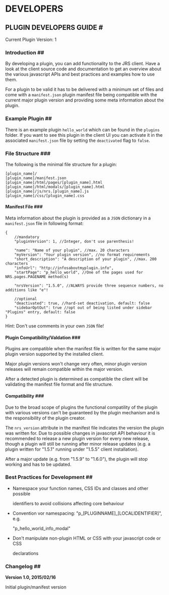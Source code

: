 # DEVELOPERS

## PLUGIN DEVELOPERS GUIDE \#

Current Plugin Version: 1

### Introduction \#\#

By developing a plugin, you can add functionality to the JRS client. Have a look at the client source code and documentation to get an overview about the various javascript APIs and best practices and examples how to use them.

For a plugin to be valid it has to be delivered with a minimum set of files and come with a `manifest.json` plugin manifest file being compatible with the current major plugin version and providing some meta information about the plugin.

### Example Plugin \#\#

There is an example plugin `hello_world` which can be found in the `plugins` folder. If you want to see this plugin in the client UI you can activate it in the associated `manifest.json` file by setting the `deactivated` flag to `false`.

### File Structure \#\#\#

The following is the minimal file structure for a plugin:

```text
[plugin_name]/
[plugin_name]/manifest.json
[plugin_name]/html/pages/[plugin_name].html
[plugin_name]/html/modals/[plugin_name].html
[plugin_name]/js/nrs.[plugin_name].js
[plugin_name]/css/[plugin_name].css
```

#### Manifest File \#\#\#

Meta information about the plugin is provided as a `JSON` dictionary in a `manifest.json` file in following format:

```text
{
    //mandatory
    "pluginVersion": 1, //Integer, don't use parenthesis!

    "name": "Name of your plugin", //max. 20 characters
    "myVersion": "Your plugin version", //no format requirements
    "short_description": "A description of your plugin", //max. 200 characters
    "infoUrl": "http://infosaboutmyplugin.info",
    "startPage": "p_hello_world", //One of the pages used for NRS.pages.PAGENAME method(s)

    "nrsVersion": "1.5.0", //ALWAYS provide three sequence numbers, no additions like "e"!

    //optional
    "deactivated": true, //hard-set deactivation, default: false
    "sidebarOptOut": true //opt out of being listed under sidebar "Plugins" entry, default: false
}
```

Hint: Don't use comments in your own `JSON` file!

#### Plugin Compatibility/Valdation \#\#\#

Plugins are compatible when the manifest file is written for the same major plugin version supported by the installed client.

Major plugin versions won't change very often, minor plugin version releases will remain compatible within the major version.

After a detected plugin is determined as compatible the client will be validating the manifest file format and file structure.

#### Compatibility \#\#\#

Due to the broad scope of plugins the functional compatility of the plugin with various versions can't be guaranteed by the plugin mechanism and is the responsibility of the plugin creator.

The `nrs_version` attribute in the manifest file indicates the version the plugin was written for. Due to possible changes in javascript API behaviour it is recommended to release a new plugin version for every new release, though a plugin will still be running after minor release updates \(e.g. a plugin written for "1.5.1" running under "1.5.5" client installation\).

After a major update \(e.g. from "1.5.9" to "1.6.0"\), the plugin will stop working and has to be updated.

### Best Practices for Development \#\#

* Namespace your function names, CSS IDs and classes and other possible

  identifiers to avoid collisions affecting core behaviour

* Convention vor namespacing: "p_\[PLUGINNAME\]_\[LOCALIDENTIFIER\]", e.g.

  "p\_hello\_world\_info\_modal"

* Don't manipulate non-plugin HTML or CSS with your javascript code or CSS

  declarations

### Changelog \#\#

**Version 1.0, 2015/02/16**

Initial plugin/manifest version

